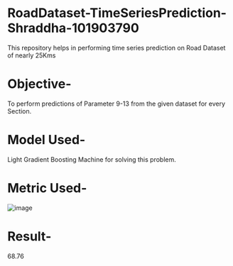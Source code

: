 # RoadDataset-TimeSeriesPrediction-Shraddha-101903790
This repository helps in performing time series prediction on Road Dataset of nearly 25Kms

# Objective-
To perform predictions of Parameter 9-13 from the given dataset for every Section.

# Model Used-
Light Gradient Boosting Machine for solving this problem.

# Metric Used-
![image](https://user-images.githubusercontent.com/82945036/195782706-f510e4f0-6e1e-4e69-acc3-f312d0ca1c2c.png)

# Result-
68.76
